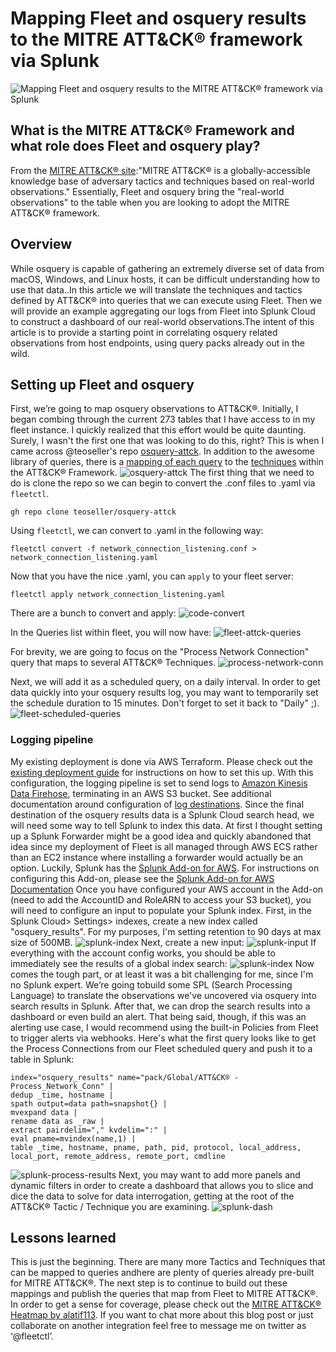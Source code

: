 # Mapping Fleet and osquery results to the MITRE ATT&CK® framework via Splunk

![Mapping Fleet and osquery results to the MITRE ATT&CK® framework via Splunk](../website/assets/images/articles/mapping-fleet-and-osquery-results-to-the-mitre-attck-framework-via-splunk-1600x900@2x.png)

## What is the MITRE ATT&CK® Framework and what role does Fleet and osquery play?
From the [MITRE ATT&CK® site](https://attack.mitre.org):"MITRE ATT&CK® is a globally-accessible 
knowledge base of adversary tactics and techniques based on real-world observations." Essentially, Fleet and osquery bring the "real-world observations" to the table when you are looking to adopt the MITRE ATT&CK® framework. 

## Overview
While osquery is capable of gathering an extremely diverse set of data from macOS, Windows, and Linux hosts, it can be difficult understanding how to use that data..In this article we will translate the techniques and tactics defined by ATT&CK® into queries that we can execute using Fleet. Then we  will provide an example aggregating our logs from Fleet into Splunk Cloud to construct a dashboard of our real-world observations.The intent of this article is to provide a starting point in correlating osquery related observations from host endpoints, using query packs already out in the wild. 


## Setting up Fleet and osquery
First, we’re going to map osquery observations  to ATT&CK®. Initially, I began combing through the current 273 tables that I have access to in my fleet instance. I quickly realized that this effort would be quite daunting. Surely, I wasn't the first one that was looking to do this, right? This is when I came across @teoseller's repo
[osquery-attck](https://github.com/teoseller/osquery-attck). In addition to the awesome library of
queries, there is a [mapping of each query](https://github.com/teoseller/osquery-attck#attck-mapping) to the
[techniques](https://attack.mitre.org/techniques/enterprise/) within the ATT&CK® Framework. 
![osquery-attck](../website/assets/images/articles/osquery-attck.jpeg)
The first thing that we need to do is clone the repo so we can begin to convert the .conf files to
.yaml via `fleetctl`.
```
gh repo clone teoseller/osquery-attck
```
Using `fleetctl`, we can convert to .yaml in the following way:
```
fleetctl convert -f network_connection_listening.conf > network_connection_listening.yaml
```
Now that you have the nice .yaml, you can `apply` to your fleet server:
```
fleetctl apply network_connection_listening.yaml
```
There are a bunch to convert and apply:
![code-convert](../website/assets/images/articles/fleetctl-convert-apply.png)

In the Queries list within fleet, you will now have:
![fleet-attck-queries](../website/assets/images/articles/attck-queries.png)

For brevity, we are going to focus on the "Process Network Connection" query that maps to several
ATT&CK® Techniques.
![process-network-conn](../website/assets/images/articles/process-network-conn.png)

Next, we will add it as a scheduled query, on a daily interval. In order to get data quickly into
your osquery results log, you may want to temporarily set the schedule duration to 15 minutes. Don't
forget to set it back to "Daily" ;).
![fleet-scheduled-queries](../website/assets/images/articles/fleet-scheduled-queries.png)

### Logging pipeline
My existing deployment is done via AWS Terraform. Please check out the [existing deployment guide](https://fleetdm.com/deploy/deploying-fleet-on-aws-with-terraform) for
instructions on how to set this up. With this configuration, the logging pipeline is set to send
logs to [Amazon Kinesis Data Firehose](https://fleetdm.com/docs/using-fleet/log-destinations#amazon-kinesis-data-firehose), terminating in an AWS S3 bucket. See additional documentation
around configuration of [log destinations](https://fleetdm.com/docs/using-fleet/log-destinations).
Since the final destination of the osquery results data is a Splunk Cloud search head, we will need
some way to tell Splunk to index this data. At first I thought setting up a Splunk Forwarder might
be a good idea and quickly abandoned that idea since my deployment of Fleet is all managed through
AWS ECS rather than an EC2 instance where installing a forwarder would actually be an option.
Luckily, Splunk has the [Splunk Add-on for AWS](https://splunkbase.splunk.com/app/1876). For
instructions on configuring this Add-on, please see the [Splunk Add-on for AWS
Documentation](https://docs.splunk.com/Documentation/AddOns/released/AWS/Description)
Once you have configured your AWS account in the Add-on (need to add the AccountID and RoleARN to
access your S3 bucket), you will need to configure an input to populate your Splunk index. First, in
the Splunk Cloud> Settings> indexes, create a new index called "osquery_results". For my purposes,
I'm setting retention to 90 days at max size of 500MB.
![splunk-index](../website/assets/images/articles/splunk_index.png)
Next, create a new input:
![splunk-input](../website/assets/images/articles/S3-input.png)
If everything with the account config works, you should be able to immediately see the results of a
global index search:
![splunk-index](../website/assets/images/articles/global-index-results.png)
Now comes the tough part, or at least it was a bit challenging for me, since I'm no Splunk expert. We’re going tobuild some SPL (Search Processing Language) to translate the observations we've uncovered via osquery into search results in Splunk. After that, we can drop the search results into a dashboard or even build an alert. That being said, though, if this was an alerting use case, I would recommend using the built-in Policies from Fleet to trigger alerts via webhooks. Here's what the first query looks like to get the Process Connections from our Fleet scheduled query and push it to a table in Splunk:
```
index="osquery_results" name="pack/Global/ATT&CK® - Process_Network_Conn" | 
dedup _time, hostname | 
spath output=data path=snapshot{} | 
mvexpand data | 
rename data as _raw | 
extract pairdelim="," kvdelim=":" | 
eval pname=mvindex(name,1) | 
table _time, hostname, pname, path, pid, protocol, local_address, local_port, remote_address, remote_port, cmdline
```
![splunk-process-results](../website/assets/images/articles/splunk-process-results.png)
Next, you may want to add more panels and dynamic filters in order to create a dashboard that allows
you to slice and dice the data to solve for data interrogation, getting at the root of the ATT&CK®
Tactic / Technique you are examining.
![splunk-dash](../website/assets/images/articles/splunk-base-dashboard.png)



## Lessons learned
This is just the beginning. There are many more Tactics and Techniques that can be mapped to queries andhere are plenty of queries already pre-built for MITRE ATT&CK®. The next step is to continue to build out these mappings and publish the queries that map from Fleet to MITRE ATT&CK®. 
In order to get a sense for coverage, please check out the [MITRE ATT&CK® Heatmap by
alatif113](https://github.com/alatif113/mitre_attck_heatmap).
If you want to chat more about this blog post or just collaborate on another integration feel free to message me on twitter as ‘@fleetctl’.

<meta name="category" value="security">
<meta name="authorFullName" value="Dave Herder">
<meta name="authorGitHubUsername" value="dherder">
<meta name="publishedOn" value="2023-01-30">
<meta name="articleTitle" value="Mapping Fleet and osquery results to the MITRE ATT&CK® framework via Splunk">
<meta name="articleImageUrl" value="../website/assets/images/articles/mapping-fleet-and-osquery-results-to-the-mitre-attck-framework-via-splunk-1600x900@2x.png">
